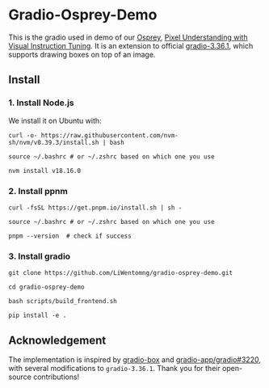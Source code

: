 # Gradio-Osprey-Demo

This is the gradio used in demo of our [Osprey](https://github.com/CircleRadon/Osprey), [Pixel Understanding with Visual Instruction Tuning](). It is an extension to official [gradio-3.36.1](https://github.com/gradio-app/gradio), which supports drawing boxes on top of an image. 

## Install

### 1. Install Node.js

We install it on Ubuntu with:

```
curl -o- https://raw.githubusercontent.com/nvm-sh/nvm/v0.39.3/install.sh | bash

source ~/.bashrc # or ~/.zshrc based on which one you use

nvm install v18.16.0
```


### 2. Install ppnm

```
curl -fsSL https://get.pnpm.io/install.sh | sh -

source ~/.bashrc # or ~/.zshrc based on which one you use

pnpm --version  # check if success
```

### 3. Install gradio

```
git clone https://github.com/LiWentomng/gradio-osprey-demo.git

cd gradio-osprey-demo

bash scripts/build_frontend.sh

pip install -e .
```
## Acknowledgement

The implementation is inspired by [gradio-box](https://github.com/ShoufaChen/gradio-box) and [gradio-app/gradio#3220](https://github.com/gradio-app/gradio/pull/3220), with several modifications to `gradio-3.36.1`. Thank you for their open-source contributions!
